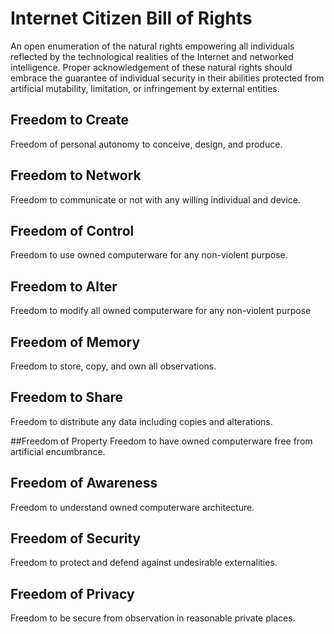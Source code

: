 Internet Citizen Bill of Rights
===============================
An open enumeration of the natural rights empowering all individuals reflected by the technological realities of the Internet and networked intelligence.  Proper acknowledgement of these natural rights should embrace the guarantee of individual security in their abilities protected from artificial mutability, limitation, or infringement by external entities.  

## Freedom to Create
Freedom of personal autonomy to conceive, design, and produce.  

## Freedom to Network
Freedom to communicate or not with any willing individual and device. 

## Freedom of Control 
Freedom to use owned computerware for any non-violent purpose.

## Freedom to Alter
Freedom to modify all owned computerware for any non-violent purpose

## Freedom of Memory
Freedom to store, copy, and own all observations.  

## Freedom to Share
Freedom to distribute any data including copies and alterations.

##Freedom of Property
Freedom to have owned computerware free from artificial encumbrance.  

## Freedom of Awareness
Freedom to understand owned computerware architecture.  

## Freedom of Security 
Freedom to protect and defend against undesirable externalities.  

## Freedom of Privacy 
Freedom to be secure from observation in reasonable private places.  
